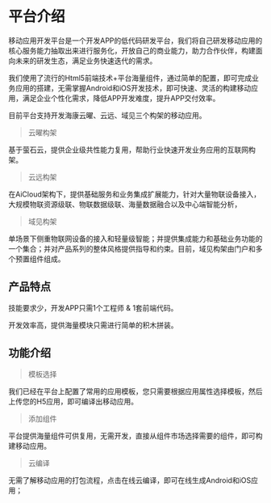 
# 平台介绍

移动应用开发平台是一个开发APP的低代码研发平台，我们将自己研发移动应用的核心服务能力抽取出来进行服务化，开放自己的商业能力，助力合作伙伴，构建面向未来的研发生态，满足业务快速迭代的需求。

我们使用了流行的Html5前端技术+平台海量组件，通过简单的配置，即可完成业务应用的搭建，无需掌握Android和iOS开发技术，即可快速、灵活的构建移动应用，满足企业个性化需求，降低APP开发难度，提升APP交付效率。

目前平台支持开发海康云曜、云远、域见三个构架的移动应用。

> 云曜构架

基于萤石云，提供企业级共性能力复用，帮助行业快速开发业务应用的互联网构架。

> 云远构架

在AiCloud架构下，提供基础服务和业务集成扩展能力，针对大量物联设备接入，大规模物联资源级联、物联数据级联、海量数据融合以及中心端智能分析，

> 域见构架

单场景下侧重物联网设备的接入和轻量级智能；并提供集成能力和基础业务功能的一个集合；并对产品系列的整体风格提供指导和约束。目前，域见构架由门户和多个预置组件组成。

## 产品特点

技能要求少，开发APP只需1个工程师 & 1套前端代码。

开发效率高，提供海量模块只需进行简单的积木拼装。

## 功能介绍

> 模板选择

我们已经在平台上配置了常用的应用模板，您只需要根据应用属性选择模板，然后上传您的H5应用，即可编译出移动应用。

> 添加组件

平台提供海量组件可供复用，无需开发，直接从组件市场选择需要的组件，即可构建移动应用。


> 云编译

无需了解移动应用的打包流程，点击在线云编译，即可在线生成Android和iOS应用；

